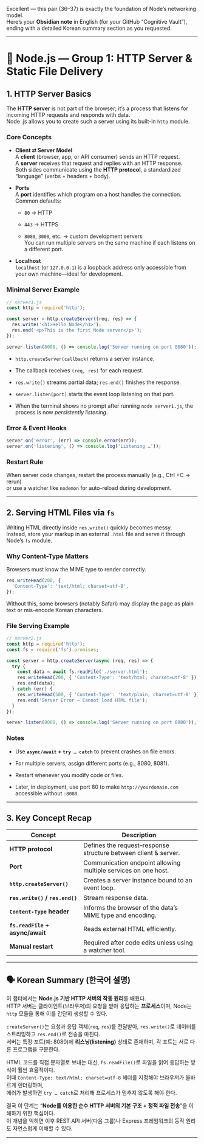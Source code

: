 Excellent — this pair (36–37) is exactly the foundation of Node’s networking model.  
Here’s your **Obsidian note** in English (for your GitHub “Cognitive Vault”),  
ending with a detailed Korean summary section as you requested.

---

# 🧩 Node.js — Group 1: HTTP Server & Static File Delivery

## 1. HTTP Server Basics

The **HTTP server** is not part of the browser; it’s a process that listens for incoming HTTP requests and responds with data.  
Node .js allows you to create such a server using its built-in `http` module.

### Core Concepts

- **Client ⇄ Server Model**  
    A **client** (browser, app, or API consumer) sends an HTTP request.  
    A **server** receives that request and replies with an HTTP response.  
    Both sides communicate using the **HTTP protocol**, a standardized “language” (verbs + headers + body).
    
- **Ports**  
    A **port** identifies which program on a host handles the connection.  
    Common defaults:
    
    - `80` → HTTP
        
    - `443` → HTTPS
        
    - `8080`, `3000`, etc. → custom development servers  
        You can run multiple servers on the same machine if each listens on a different port.
        
- **Localhost**  
    `localhost` (or `127.0.0.1`) is a loopback address only accessible from your own machine—ideal for development.
    

### Minimal Server Example

```js
// server1.js
const http = require('http');

const server = http.createServer((req, res) => {
  res.write('<h1>Hello Node</h1>');
  res.end('<p>This is the first Node server</p>');
});

server.listen(8080, () => console.log('Server running on port 8080'));
```

- `http.createServer(callback)` returns a server instance.
    
- The callback receives `(req, res)` for each request.
    
- `res.write()` streams partial data; `res.end()` finishes the response.
    
- `server.listen(port)` starts the event loop listening on that port.
    
- When the terminal shows no prompt after running `node server1.js`, the process is now _persistently listening_.
    

### Error & Event Hooks

```js
server.on('error', (err) => console.error(err));
server.on('listening', () => console.log('Listening …'));
```

### Restart Rule

When server code changes, restart the process manually (e.g., Ctrl +C → rerun)  
or use a watcher like `nodemon` for auto-reload during development.

---

## 2. Serving HTML Files via `fs`

Writing HTML directly inside `res.write()` quickly becomes messy.  
Instead, store your markup in an external `.html` file and serve it through Node’s `fs` module.

### Why Content-Type Matters

Browsers must know the MIME type to render correctly.

```js
res.writeHead(200, {
  'Content-Type': 'text/html; charset=utf-8',
});
```

Without this, some browsers (notably Safari) may display the page as plain text or mis-encode Korean characters.

### File Serving Example

```js
// server2.js
const http = require('http');
const fs = require('fs').promises;

const server = http.createServer(async (req, res) => {
  try {
    const data = await fs.readFile('./server.html');
    res.writeHead(200, { 'Content-Type': 'text/html; charset=utf-8' });
    res.end(data);
  } catch (err) {
    res.writeHead(500, { 'Content-Type': 'text/plain; charset=utf-8' });
    res.end('Server Error – Cannot load HTML file');
  }
});

server.listen(8080, () => console.log('Server running on port 8080'));
```

### Notes

- Use **`async/await` + `try … catch`** to prevent crashes on file errors.
    
- For multiple servers, assign different ports (e.g., 8080, 8081).
    
- Restart whenever you modify code or files.
    
- Later, in deployment, use port 80 to make `http://yourdomain.com` accessible without `:8080`.
    

---

## 3. Key Concept Recap

|Concept|Description|
|---|---|
|**HTTP protocol**|Defines the request–response structure between client & server.|
|**Port**|Communication endpoint allowing multiple services on one host.|
|**`http.createServer()`**|Creates a server instance bound to an event loop.|
|**`res.write()` / `res.end()`**|Stream response data.|
|**`Content-Type` header**|Informs the browser of the data’s MIME type and encoding.|
|**`fs.readFile` + async/await**|Reads external HTML efficiently.|
|**Manual restart**|Required after code edits unless using a watcher tool.|

---

## 🗣 Korean Summary (한국어 설명)

이 챕터에서는 **Node.js 기반 HTTP 서버의 작동 원리**를 배웠다.  
HTTP 서버는 클라이언트(브라우저)의 요청을 받아 응답하는 **프로세스**이며, Node는 `http` 모듈을 통해 이를 간단히 생성할 수 있다.

`createServer()`는 요청과 응답 객체(`req`, `res`)를 전달받아, `res.write()`로 데이터를 스트리밍하고 `res.end()`로 전송을 마친다.  
서버는 특정 포트(예: 8080)에 **리스닝(listening)** 상태로 존재하며, 각 포트는 서로 다른 프로그램을 구분한다.

HTML 코드를 직접 문자열로 보내는 대신, `fs.readFile()`로 파일을 읽어 응답하는 방식이 훨씬 효율적이다.  
이때 `Content-Type: text/html; charset=utf-8` 헤더를 지정해야 브라우저가 올바르게 렌더링하며,  
에러가 발생하면 `try … catch`로 처리해 프로세스가 멈추지 않도록 해야 한다.

결국 이 단계는 “**Node를 이용한 순수 HTTP 서버의 기본 구조 + 정적 파일 전송**”을 이해하기 위한 핵심이다.  
이 개념을 익히면 이후 REST API 서버(다음 그룹)나 Express 프레임워크의 동작 원리도 자연스럽게 이해할 수 있다.

---